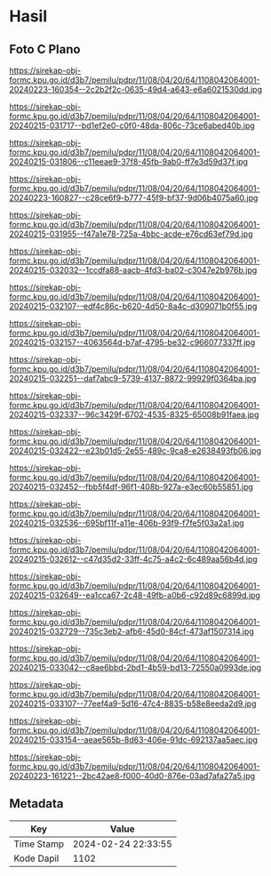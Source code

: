 # Hasil

## Foto C Plano

https://sirekap-obj-formc.kpu.go.id/d3b7/pemilu/pdpr/11/08/04/20/64/1108042064001-20240223-160354--2c2b2f2c-0635-49d4-a643-e6a6021530dd.jpg

https://sirekap-obj-formc.kpu.go.id/d3b7/pemilu/pdpr/11/08/04/20/64/1108042064001-20240215-031717--bd1ef2e0-c0f0-48da-806c-73ce6abed40b.jpg

https://sirekap-obj-formc.kpu.go.id/d3b7/pemilu/pdpr/11/08/04/20/64/1108042064001-20240215-031806--c11eeae9-37f8-45fb-9ab0-ff7e3d59d37f.jpg

https://sirekap-obj-formc.kpu.go.id/d3b7/pemilu/pdpr/11/08/04/20/64/1108042064001-20240223-160827--c28ce6f9-b777-45f9-bf37-9d06b4075a60.jpg

https://sirekap-obj-formc.kpu.go.id/d3b7/pemilu/pdpr/11/08/04/20/64/1108042064001-20240215-031955--f47a1e78-725a-4bbc-acde-e76cd63ef79d.jpg

https://sirekap-obj-formc.kpu.go.id/d3b7/pemilu/pdpr/11/08/04/20/64/1108042064001-20240215-032032--1ccdfa88-aacb-4fd3-ba02-c3047e2b976b.jpg

https://sirekap-obj-formc.kpu.go.id/d3b7/pemilu/pdpr/11/08/04/20/64/1108042064001-20240215-032107--edf4c86c-b620-4d50-8a4c-d309071b0f55.jpg

https://sirekap-obj-formc.kpu.go.id/d3b7/pemilu/pdpr/11/08/04/20/64/1108042064001-20240215-032157--4063564d-b7af-4795-be32-c966077337ff.jpg

https://sirekap-obj-formc.kpu.go.id/d3b7/pemilu/pdpr/11/08/04/20/64/1108042064001-20240215-032251--daf7abc9-5739-4137-8872-99929f0364ba.jpg

https://sirekap-obj-formc.kpu.go.id/d3b7/pemilu/pdpr/11/08/04/20/64/1108042064001-20240215-032337--96c3429f-6702-4535-8325-65008b91faea.jpg

https://sirekap-obj-formc.kpu.go.id/d3b7/pemilu/pdpr/11/08/04/20/64/1108042064001-20240215-032422--e23b01d5-2e55-489c-9ca8-e2638493fb06.jpg

https://sirekap-obj-formc.kpu.go.id/d3b7/pemilu/pdpr/11/08/04/20/64/1108042064001-20240215-032452--fbb5f4df-96f1-408b-927a-e3ec60b55851.jpg

https://sirekap-obj-formc.kpu.go.id/d3b7/pemilu/pdpr/11/08/04/20/64/1108042064001-20240215-032536--695bf11f-a11e-406b-93f9-f7fe5f03a2a1.jpg

https://sirekap-obj-formc.kpu.go.id/d3b7/pemilu/pdpr/11/08/04/20/64/1108042064001-20240215-032612--c47d35d2-33ff-4c75-a4c2-6c489aa56b4d.jpg

https://sirekap-obj-formc.kpu.go.id/d3b7/pemilu/pdpr/11/08/04/20/64/1108042064001-20240215-032649--ea1cca67-2c48-49fb-a0b6-c92d89c6899d.jpg

https://sirekap-obj-formc.kpu.go.id/d3b7/pemilu/pdpr/11/08/04/20/64/1108042064001-20240215-032729--735c3eb2-afb6-45d0-84cf-473af1507314.jpg

https://sirekap-obj-formc.kpu.go.id/d3b7/pemilu/pdpr/11/08/04/20/64/1108042064001-20240215-033042--c8ae6bbd-2bd1-4b59-bd13-72550a0993de.jpg

https://sirekap-obj-formc.kpu.go.id/d3b7/pemilu/pdpr/11/08/04/20/64/1108042064001-20240215-033107--77eef4a9-5d16-47c4-8835-b58e8eeda2d9.jpg

https://sirekap-obj-formc.kpu.go.id/d3b7/pemilu/pdpr/11/08/04/20/64/1108042064001-20240215-033154--aeae565b-8d63-406e-91dc-692137aa5aec.jpg

https://sirekap-obj-formc.kpu.go.id/d3b7/pemilu/pdpr/11/08/04/20/64/1108042064001-20240223-161221--2bc42ae8-f000-40d0-876e-03ad7afa27a5.jpg


## Metadata

| Key        | Value               |
| ---------- | ------------------- |
| Time Stamp | 2024-02-24 22:33:55 |
| Kode Dapil | 1102                |



